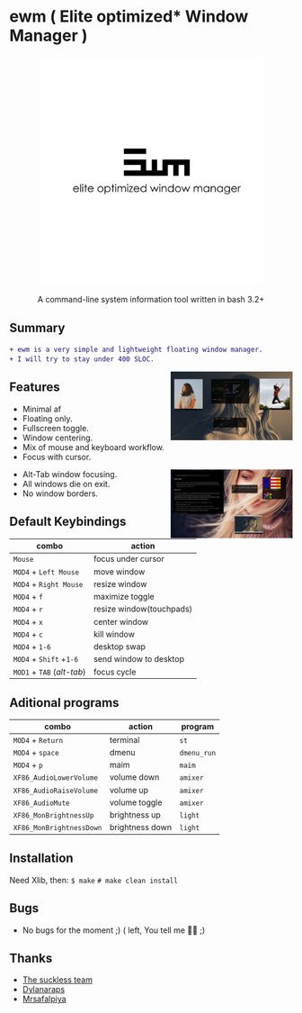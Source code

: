 # ewm ( Elite optimized* Window Manager )
<h3 align="center"><img src="https://raw.githubusercontent.com/Iyamnabeen/ewm/main/Ouu/ewm-01.png" alt="logo" height="400px"></h3>
<p align="center">A command-line system information tool written in bash 3.2+</p>

Summary
-------

```diff
+ ewm is a very simple and lightweight floating window manager.
+ I will try to stay under 400 SLOC.
```

<a href="https://raw.githubusercontent.com/Iyamnabeen/ewm/main/Ouu/ouu.jpg"><img src="https://raw.githubusercontent.com/Iyamnabeen/ewm/main/Ouu/ouu.jpg" width="43%" align="right"></a>

Features
-------
- Minimal af
- Floating only.
- Fullscreen toggle.
- Window centering.
- Mix of mouse and keyboard workflow.
- Focus with cursor.

 <a href="https://raw.githubusercontent.com/Iyamnabeen/ewm/main/Ouu/ouu.jpg"><img src="https://raw.githubusercontent.com/Iyamnabeen/ewm/main/Ouu/okk.jpg" width="43%" align="right"></a>

- Alt-Tab window focusing.
- All windows die on exit.
- No window borders.

Default Keybindings
-------

| combo                      | action                  |
| -------------------------- | ------------------------|
| `Mouse`                    | focus under cursor      |
| `MOD4` + `Left Mouse`      | move window             |
| `MOD4` + `Right Mouse`     | resize window           |
| `MOD4` + `f`               | maximize toggle         |
| `MOD4` + `r`               | resize window(touchpads)|
| `MOD4` + `x`               | center window           |
| `MOD4` + `c`               | kill window             |
| `MOD4` + `1-6`             | desktop swap            |
| `MOD4` + `Shift` +`1-6`    | send window to desktop  |
| `MOD1` + `TAB` (*alt-tab*) | focus cycle             |

Aditional programs 
-------------------


| combo                    | action           | program        |
| ------------------------ | ---------------- | -------------- |
| `MOD4` + `Return`        | terminal         | `st`           |
| `MOD4` + `space`         | dmenu            | `dmenu_run`    |
| `MOD4` + `p`             | maim             | `maim`         |
| `XF86_AudioLowerVolume`  | volume down      | `amixer`       |
| `XF86_AudioRaiseVolume`  | volume up        | `amixer`       |
| `XF86_AudioMute`         | volume toggle    | `amixer`       |
| `XF86_MonBrightnessUp`   | brightness up    | `light`        |
| `XF86_MonBrightnessDown` | brightness down  | `light`        |




Installation
------------

Need Xlib, then:
    `$ make`
    `# make clean install`

Bugs
----
 * No bugs for the moment ;) ( left, You tell me 🙆‍♂️ ;)


Thanks
------

 * [The suckless team](http://suckless.org/)
 * [Dylanaraps](https://github.com/dylanaraps)
 * [Mrsafalpiya](https://github.com/mrsafalpiya)

